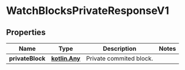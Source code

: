 
# WatchBlocksPrivateResponseV1

## Properties
Name | Type | Description | Notes
------------ | ------------- | ------------- | -------------
**privateBlock** | [**kotlin.Any**](.md) | Private commited block. | 



